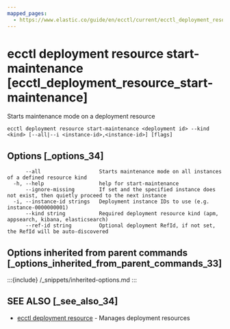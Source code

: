```yaml
---
mapped_pages:
  - https://www.elastic.co/guide/en/ecctl/current/ecctl_deployment_resource_start-maintenance.html
---
```


# ecctl deployment resource start-maintenance [ecctl_deployment_resource_start-maintenance]

Starts maintenance mode on a deployment resource

```
ecctl deployment resource start-maintenance <deployment id> --kind <kind> [--all|--i <instance-id>,<instance-id>] [flags]
```


## Options [_options_34]

```
      --all                   Starts maintenance mode on all instances of a defined resource kind
  -h, --help                  help for start-maintenance
      --ignore-missing        If set and the specified instance does not exist, then quietly proceed to the next instance
  -i, --instance-id strings   Deployment instance IDs to use (e.g. instance-0000000001)
      --kind string           Required deployment resource kind (apm, appsearch, kibana, elasticsearch)
      --ref-id string         Optional deployment RefId, if not set, the RefId will be auto-discovered
```


## Options inherited from parent commands [_options_inherited_from_parent_commands_33]

:::{include} /_snippets/inherited-options.md
:::


## SEE ALSO [_see_also_34]

* [ecctl deployment resource](/reference/ecctl_deployment_resource.md)	 - Manages deployment resources

